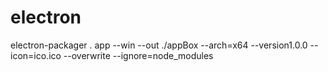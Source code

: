 # electron

electron-packager . app --win --out ./appBox --arch=x64 --version1.0.0 --icon=ico.ico --overwrite --ignore=node_modules